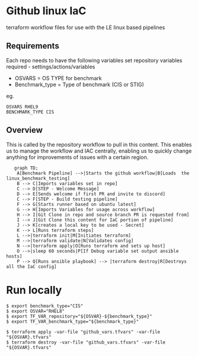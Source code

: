 # Github linux IaC

terraform workflow files for use with the LE linux based pipelines

## Requirements

Each repo needs to have the following variables set
repository variables required - settings/actions/variables

- OSVARS = OS TYPE for benchmark
- Benchmark_type = Type of benchmark (CIS or STIG)

eg.

```shell
OSVARS RHEL9
BENCHMARK_TYPE CIS
```

## Overview

This is called by the repository workflow to pull in this content.
This enables us to manage the workflow and IAC centrally, enabling us to quickly change anything for improvements of issues with a certain region.

```mermaid
   graph TD;
    A[Benchmark Pipeline] -->|Starts the github workflow|B[Loads  the linux_benchmark_testing]
    B --> C[Imports variables set in repo]
    C --> D[STEP - Welcome Message]
    D --> E[Sends welcome if first PR and invite to discord]
    C --> F[STEP - Build testing pipeline]
    F --> G[Starts runner based on ubuntu latest]
    G --> H[Imports Variables for usage across workflow]
    H --> I[Git Clone in repo and source branch PR is requested from]
    I --> J[Git Clone this content for IaC portion of pipeline]
    J --> K[creates a local key to be used - Secret]
    K --> L[Runs terraform steps]
    L -->|terraform init|M[Initiates terraform]
    M -->|terraform validate|N[Validates config]
    N -->|terraform apply|O[Runs terraform and sets up host]
    O -->|sleep 60 seconds|P[If Debug variable set output ansible hosts]
    P --> Q[Runs ansible playbook] --> |terraform destroy|R[Destroys all the IaC config]
```

# Run locally

```shell
$ export benchmark_type="CIS"
$ export OSVAR="RHEL8"
$ export TF_VAR_repository="${OSVAR}-${benchmark_type}"
$ export TF_VAR_benchmark_type="${benchmark_type}"

$ terraform apply -var-file "github_vars.tfvars" -var-file "${OSVAR}.tfvars"
$ terraform destroy -var-file "github_vars.tfvars" -var-file "${OSVAR}.tfvars"
```
